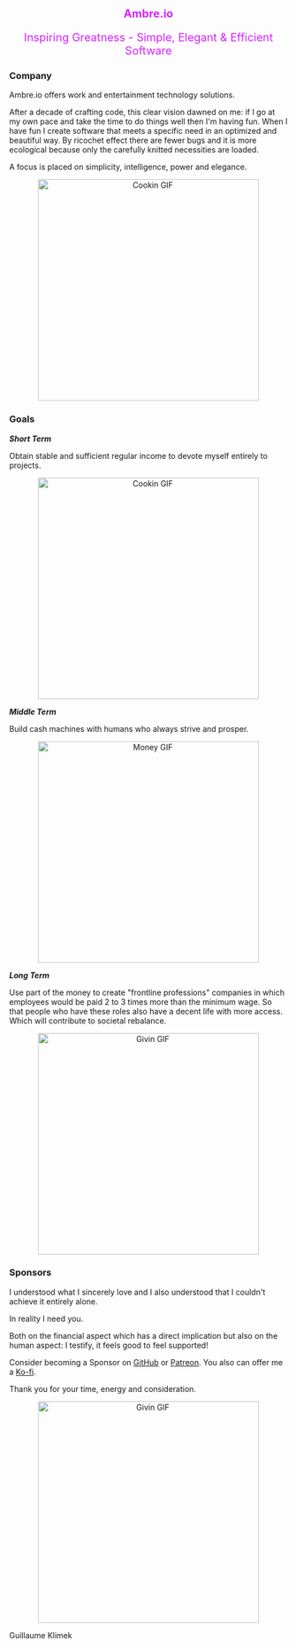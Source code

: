<h1 align=center>
   <div style="color: #D724FF; padding-top: 10px; font-size: 20px">Ambre.io</div>
</h1>
<p align="center">
   <span style="color: #D724FF; font-size: 20px">Inspiring Greatness - Simple, Elegant & Efficient Software</span>
</p>

### Company

Ambre.io offers work and entertainment technology solutions.

After a decade of crafting code, this clear vision dawned on me: if I go at my own pace and take the time to do things well then I'm having fun. When I have fun I create software that meets a specific need in an optimized and beautiful way. By ricochet effect there are fewer bugs and it is more ecological because only the carefully knitted necessities are loaded.

A focus is placed on simplicity, intelligence, power and elegance.

<p align="center">
   <img src="https://media.giphy.com/media/v1.Y2lkPTc5MGI3NjExYzhxN3Y2MWN6aHVhOTF5Z3VuaG81bmp6eGJodzMydzU5bjU3eG9iZyZlcD12MV9pbnRlcm5hbF9naWZfYnlfaWQmY3Q9Zw/WytF3ko7iBMeqHRm7E/giphy.gif" alt="Cookin GIF" width="400" />
</p>

### Goals

***Short Term***

Obtain stable and sufficient regular income to devote myself entirely to projects.
<p align="center">
   <img src="https://media.giphy.com/media/v1.Y2lkPTc5MGI3NjExNXJ1ZHFvNGE2MzZ1N28xOXAzYmc2OXozMHNpdDI2MGVyOWwxMXBteSZlcD12MV9pbnRlcm5hbF9naWZfYnlfaWQmY3Q9Zw/gUnRTJ0zqHJRe/giphy.gif" alt="Cookin GIF" width="400" />
</p>

***Middle Term***
 
Build cash machines with humans who always strive and prosper.
<p align="center">
   <img src="https://media.giphy.com/media/v1.Y2lkPTc5MGI3NjExZjU4YnQ3bHV0MWhnZzM5bHpodjY1MWt1MDV6azR2ZzJyZng0MngyayZlcD12MV9pbnRlcm5hbF9naWZfYnlfaWQmY3Q9Zw/l1J9CHPOnnJqR8WY0/giphy.gif" alt="Money GIF" width="400" />
</p>

***Long Term***

Use part of the money to create "frontline professions" companies in which employees would be paid 2 to 3 times more than the minimum wage. So that people who have these roles also have a decent life with more access. Which will contribute to societal rebalance.
<p align="center">
   <img src="https://media.giphy.com/media/v1.Y2lkPTc5MGI3NjExZWM2MjJzdHBrOXhjdGdldGlqbXRlMnBma2tscDEyYWJnY25seHh6aSZlcD12MV9pbnRlcm5hbF9naWZfYnlfaWQmY3Q9Zw/ruknycEXRhOs8/giphy.gif" alt="Givin GIF" width="400" />
</p>

### Sponsors

I understood what I sincerely love and I also understood that I couldn't achieve it entirely alone.

In reality I need you.

Both on the financial aspect which has a direct implication but also on the human aspect: I testify, it feels good to feel supported!

Consider becoming a Sponsor on [GitHub](https://github.com/Ambre-io) or [Patreon](https://www.patreon.com/user?u=117579457).
You also can offer me a [Ko-fi](https://ko-fi.com/ambreio).

Thank you for your time, energy and consideration.
<p align="center">
   <img src="https://media.giphy.com/media/v1.Y2lkPTc5MGI3NjExNWtodWNqbHVnZ3hua2t6MWE5ZTVhYmo0eDB6YnRzYmx1bm1mcGluNCZlcD12MV9pbnRlcm5hbF9naWZfYnlfaWQmY3Q9Zw/l4Ki4biBSwhjyrS48/giphy.gif" alt="Givin GIF" width="400" />
</p>

Guillaume Klimek
